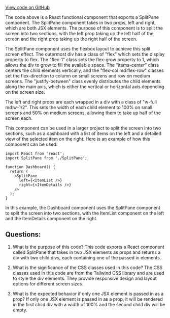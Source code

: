 [View code on GitHub](zoo-labs/zoo/blob/master/core/src/components/SplitPane/index.tsx)

The code above is a React functional component that exports a SplitPane component. The SplitPane component takes in two props, left and right, which are both JSX elements. The purpose of this component is to split the screen into two sections, with the left prop taking up the left half of the screen and the right prop taking up the right half of the screen. 

The SplitPane component uses the flexbox layout to achieve this split screen effect. The outermost div has a class of "flex" which sets the display property to flex. The "flex-1" class sets the flex-grow property to 1, which allows the div to grow to fill the available space. The "items-center" class centers the child elements vertically, and the "flex-col md:flex-row" classes set the flex-direction to column on small screens and row on medium screens. The "justify-between" class evenly distributes the child elements along the main axis, which is either the vertical or horizontal axis depending on the screen size.

The left and right props are each wrapped in a div with a class of "w-full md:w-1/2". This sets the width of each child element to 100% on small screens and 50% on medium screens, allowing them to take up half of the screen each.

This component can be used in a larger project to split the screen into two sections, such as a dashboard with a list of items on the left and a detailed view of the selected item on the right. Here is an example of how this component can be used:

```
import React from 'react';
import SplitPane from './SplitPane';

function Dashboard() {
  return (
    <SplitPane
      left={<ItemList />}
      right={<ItemDetails />}
    />
  );
}
```

In this example, the Dashboard component uses the SplitPane component to split the screen into two sections, with the ItemList component on the left and the ItemDetails component on the right.
## Questions: 
 1. What is the purpose of this code?
   This code exports a React component called SplitPane that takes in two JSX elements as props and returns a div with two child divs, each containing one of the passed in elements.

2. What is the significance of the CSS classes used in this code?
   The CSS classes used in this code are from the Tailwind CSS library and are used to style the div elements. They provide responsive design and layout options for different screen sizes.

3. What is the expected behavior if only one JSX element is passed in as a prop?
   If only one JSX element is passed in as a prop, it will be rendered in the first child div with a width of 100% and the second child div will be empty.